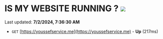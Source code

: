 # IS MY WEBSITE RUNNING ? [![](https://img.shields.io/static/v1?label=Sponsor&message=%E2%9D%A4&logo=GitHub&color=%23fe8e86)](https://github.com/sponsors/Youssef-Lehmam)

Last updated: **7/2/2024, 7:36:30 AM**

- `GET` [https://youssefservice.me](https://youssefservice.me) - **Up** (217ms)
